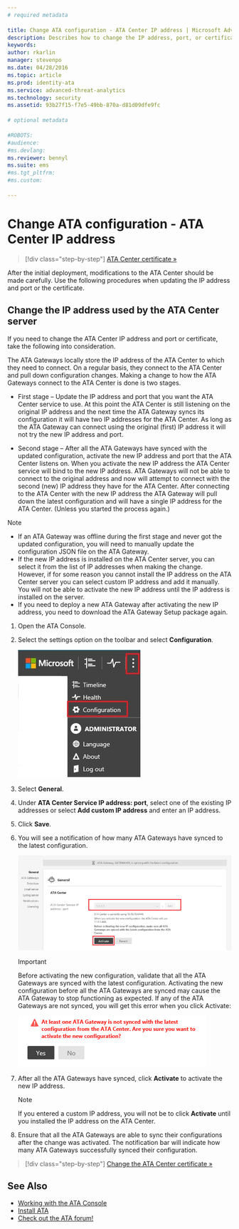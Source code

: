```yaml
---
# required metadata

title: Change ATA configuration - ATA Center IP address | Microsoft Advanced Threat Analytics
description: Describes how to change the IP address, port, or certificate of your ATA Center.
keywords:
author: rkarlin
manager: stevenpo
ms.date: 04/28/2016
ms.topic: article
ms.prod: identity-ata
ms.service: advanced-threat-analytics
ms.technology: security
ms.assetid: 93b27f15-f7e5-49bb-870a-d81d09dfe9fc

# optional metadata

#ROBOTS:
#audience:
#ms.devlang:
ms.reviewer: bennyl
ms.suite: ems
#ms.tgt_pltfrm:
#ms.custom:

---
```


# Change ATA configuration - ATA Center IP address

>[!div class="step-by-step"]
[ATA Center certificate »](modifying-ata-config-centercert.md)

After the initial deployment, modifications to the ATA Center should be made carefully. Use the following procedures when updating the IP address and port or the certificate.

## Change the IP address used by the ATA Center server
If you need to change the ATA Center IP address and port or certificate, take the following into consideration.

The ATA Gateways locally store the IP address of the ATA Center to which they need to connect. On a regular basis, they connect to the ATA Center and pull down configuration changes. Making a change to how the ATA Gateways connect to the ATA Center is done is two stages.

-   First stage – Update the IP address and port that you want the ATA Center service to use. At this point the ATA Center is still listening on the original IP address and the next time the ATA Gateway syncs its configuration it will have two IP addresses for the ATA Center. As long as the ATA Gateway can connect using the original (first) IP address it will not try the new IP address and port.

-   Second stage – After all the ATA Gateways have synced with the updated configuration, activate the new IP address and port that the ATA Center listens on. When you activate the new IP address the ATA Center service will bind to the new IP address. ATA Gateways will not be able to connect to the original address and now will attempt to connect with the second (new) IP address they have for the ATA Center. After connecting to the ATA Center with the new IP address the ATA Gateway will pull down the latest configuration and will have a single IP address for the ATA Center. (Unless you started the process again.)

> [!NOTE]
> -   If an ATA Gateway was offline during the first stage and never got the updated configuration, you will need to manually update the configuration JSON file on the ATA Gateway.
> -   If the new IP address is installed on the ATA Center server, you can select it from the list of IP addresses when making the change. However, if for some reason you cannot install the IP address on the ATA Center server you can select custom IP address and add it manually. You will not be able to activate the new IP address until the IP address is installed on the server.
> -   If you need to deploy a new ATA Gateway after activating the new IP address, you need to download the ATA Gateway Setup package again.

1.  Open the ATA Console.

2.  Select the settings option on the toolbar and select **Configuration**.

    ![ATA configuration settings icon](media/ATA-config-icon.JPG)

3.  Select **General**.

4.  Under **ATA Center Service IP address: port**, select one of the existing IP addresses or select **Add custom IP address** and enter an IP address.

5.  Click **Save**.

6.  You will see a notification of how many ATA Gateways have synced to the latest configuration.

    ![ATA Center synchronized gateways image](media/ATA-chge-IP-after-clicking-save.png)

	>[!IMPORTANT]
	>Before activating the new configuration, validate that all the ATA Gateways are synced with the latest configuration. Activating the new configuration before all the ATA Gateways are synced may cause the ATA Gateway to stop functioning as expected. If any of the ATA Gateways are not synced, you will get this error when you click Activate:
	>
	>    ![ATA Gateway sync error](media/ataGW-not-synced.png)


7.  After all the ATA Gateways have synced, click **Activate** to activate the new IP address.

    > [!NOTE]
    > If you entered a custom IP address, you will not be to click **Activate** until you installed the IP address on the ATA Center.

8.  Ensure that all the ATA Gateways are able to sync their configurations after the change was activated. The notification bar will indicate how many ATA Gateways successfully synced their configuration.

>[!div class="step-by-step"]
[Change the ATA Center certificate »](modifying-ata-config-centercert.md)


## See Also
- [Working with the ATA Console](working-with-ata-console.md)
- [Install ATA](install-ata.md)
- [Check out the ATA forum!](https://social.technet.microsoft.com/Forums/security/en-US/home?forum=mata)
